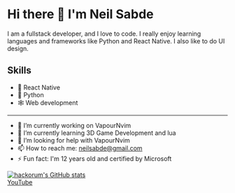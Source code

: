 # Hi there 👋 I'm Neil Sabde

I am a fullstack developer, and I love to code. I really enjoy learning languages and frameworks like Python and React Native. I also like to do UI design.

 ## Skills
 - 📱 React Native
 - 🐍 Python
 - 🕸 Web development
-------------
- 🔭 I’m currently working on VapourNvim
- 🌱 I’m currently learning 3D Game Development and lua
- 🤔 I’m looking for help with VapourNvim
- 📫 How to reach me: neilsabde@gmail.com
- ⚡ Fun fact: I'm 12 years old and certified by Microsoft
 
[![hackorum's GitHub stats](https://github-readme-stats.vercel.app/api?username=hackorum&show_icons=true&theme=tokyonight)](https://github.com/anuraghazra/github-readme-stats)
<br>
[YouTube](https://www.youtube.com/channel/UCIfWXqdiEvM8nBFAA594Kjw)
